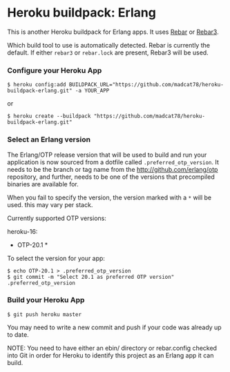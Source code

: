 # Heroku buildpack: Erlang

This is another Heroku buildpack for Erlang apps. It uses [Rebar](https://github.com/rebar/rebar) or [Rebar3](https://github.com/rebar/rebar3).

Which build tool to use is automatically detected.  Rebar is currently the default.  If either `rebar3` or `rebar.lock` are present, Rebar3 will be used. 

### Configure your Heroku App

    $ heroku config:add BUILDPACK_URL="https://github.com/madcat78/heroku-buildpack-erlang.git" -a YOUR_APP

or

    $ heroku create --buildpack "https://github.com/madcat78/heroku-buildpack-erlang.git"

### Select an Erlang version

The Erlang/OTP release version that will be used to build and run your application is now sourced from a dotfile called `.preferred_otp_version`. It needs to be the branch or tag name from the http://github.com/erlang/otp repository, and further, needs to be one of the versions that precompiled binaries are available for.

When you fail to specify the version, the version marked with a `*` will be used. this may vary per stack.

Currently supported OTP versions:

heroku-16:

* OTP-20.1 *

To select the version for your app:

    $ echo OTP-20.1 > .preferred_otp_version
    $ git commit -m "Select 20.1 as preferred OTP version" .preferred_otp_version

### Build your Heroku App

    $ git push heroku master

You may need to write a new commit and push if your code was already up to date.

NOTE: You need to have either an ebin/ directory or rebar.config checked into Git in order for Heroku to identify this project as an Erlang app it can build.

